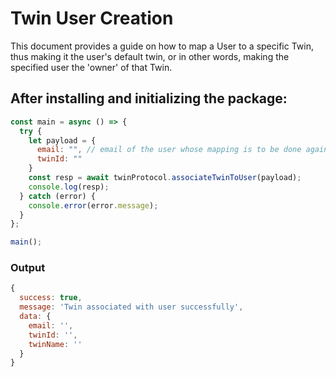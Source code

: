 # Twin User Creation

This document provides a guide on how to map a User to a specific Twin, thus making it the user's default twin, or in other words, making the specified user the 'owner' of that Twin.

## After installing and initializing the package:

```javascript
const main = async () => {
  try {
    let payload = {
      email: "", // email of the user whose mapping is to be done against a twin
      twinId: ""
    }
    const resp = await twinProtocol.associateTwinToUser(payload);
    console.log(resp);
  } catch (error) {
    console.error(error.message);
  }
};

main();
```

### Output
```javascript
{
  success: true,
  message: 'Twin associated with user successfully',
  data: {
    email: '',
    twinId: '',
    twinName: ''
  }
}
```